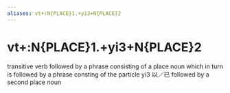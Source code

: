 ```yaml
---
aliases: vt+:N{PLACE}1.+yi3+N{PLACE}2
---
```

# vt+:N{PLACE}1.+yi3+N{PLACE}2

transitive verb followed by a phrase consisting of a place noun which in turn is followed by a phrase consting of the particle yi3 以／已 followed by a second place noun